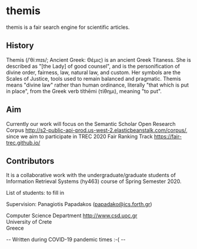 # themis

themis is a fair search engine for scientific articles.

## History
Themis (/ˈθiːmɪs/; Ancient Greek: Θέμις) is an ancient Greek Titaness. She is described as "[the Lady] of good counsel", and is the personification of divine order, fairness, law, natural law, and custom. Her symbols are the Scales of Justice, tools used to remain balanced and pragmatic. Themis means "divine law" rather than human ordinance, literally "that which is put in place", from the Greek verb títhēmi (τίθημι), meaning "to put".

## Aim
Currently our work will focus on the Semantic Scholar Open Research Corpus
http://s2-public-api-prod.us-west-2.elasticbeanstalk.com/corpus/, since we aim to participate in TREC 2020 Fair Ranking Track
https://fair-trec.github.io/

## Contributors
It is a collaborative work with the undergraduate/graduate students of Information Retrieval Systems (hy463) course of Spring Semester 2020.

List of students: to fill in

Supervision: Panagiotis Papadakos (papadako@ics.forth.gr)

Computer Science Department http://www.csd.uoc.gr  
University of Crete  
Greece

-- Written during COVID-19 pandemic times :-( --
